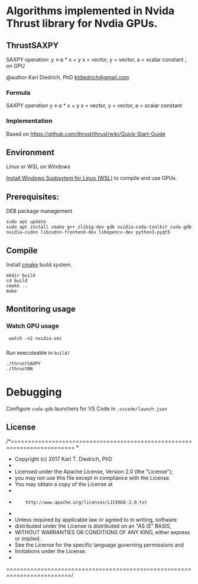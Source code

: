 # Algorithms implemented in Nvida Thrust library for Nvdia GPUs.

## ThrustSAXPY

SAXPY operation: y &lt;-a * x + y x = vector, y = vector, a = scalar constant ; on GPU

@author Karl Diedrich, PhD <ktdiedrich@gmail.com>

### Formula

SAXPY operation y <-a * x + y
x = vector, y = vector, a = scalar constant

### Implementation

Based on https://github.com/thrust/thrust/wiki/Quick-Start-Guide

## Environment 

Linux or WSL on Windows 

[Install Windows Susbsytem for Linux (WSL)](https://learn.microsoft.com/en-us/windows/wsl/install) to compile and use GPUs.

## Prerequisites: 

DEB package management
```
sudo apt update
sudo apt install cmake g++ zlib1g-dev gdb nvidia-cuda-toolkit cuda-gdb nvidia-cudnn libcudnn-frontend-dev libopencv-dev python3-pyqt5
```

## Compile

Install [cmake](https://cmake.org/) build system.

```
mkdir build
cd build
cmake ..
make
```

## Montitoring usage

### Watch GPU usage

```
 watch -n2 nvidia-smi
```

###

Run executeable in `build/`
```
./thrustSAXPY
./thrustNN  
```

# Debugging

Configure `cuda-gdb` launchers for VS Code in `.vscode/launch.json`


## License

/*=========================================================================
*
*  Copyright (c) 2017  Karl T. Diedrich, PhD
*
*  Licensed under the Apache License, Version 2.0 (the "License");
*  you may not use this file except in compliance with the License.
*  You may obtain a copy of the License at
*
*         http://www.apache.org/licenses/LICENSE-2.0.txt
*
*  Unless required by applicable law or agreed to in writing, software
*  distributed under the License is distributed on an "AS IS" BASIS,
*  WITHOUT WARRANTIES OR CONDITIONS OF ANY KIND, either express or implied.
*  See the License for the specific language governing permissions and
*  limitations under the License.
*
*=========================================================================*/
